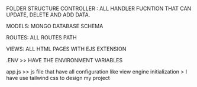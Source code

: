 FOLDER STRUCTURE
CONTROLLER : 
    ALL HANDLER FUCNTION THAT CAN UPDATE, DELETE AND ADD DATA.

MODELS:
    MONGO DATABASE SCHEMA 

ROUTES:
    ALL ROUTES PATH

VIEWS:
    ALL HTML PAGES WITH EJS EXTENSION

.ENV >> HAVE THE ENVIRONMENT VARIABLES

app.js >> js file that have all configuration like view engine initialization
          > I have use tailwind css to design my project
      